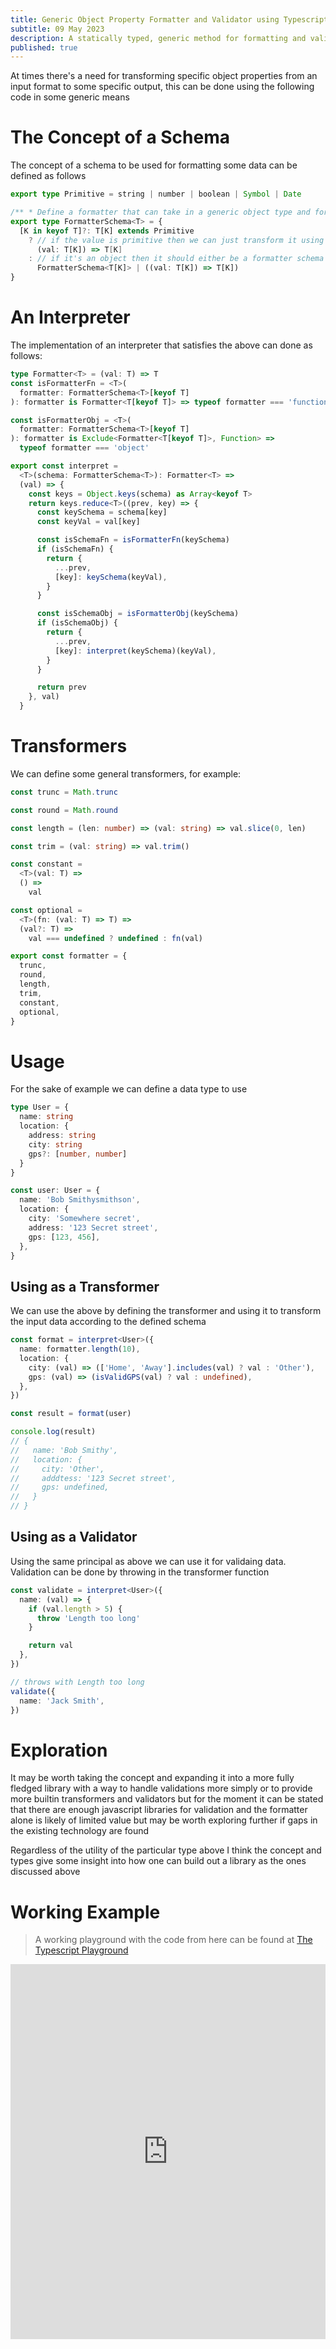 ```yaml
---
title: Generic Object Property Formatter and Validator using Typescript
subtitle: 09 May 2023
description: A statically typed, generic method for formatting and validating javascript objects for interchange across system boundaries
published: true
---
```


At times there's a need for transforming specific object properties from an input format to some specific output, this can be done using the following code in some generic means

# The Concept of a Schema

The concept of a schema to be used for formatting some data can be defined as follows

```ts
export type Primitive = string | number | boolean | Symbol | Date

/** * Define a formatter that can take in a generic object type and format each entry of that object */
export type FormatterSchema<T> = {
  [K in keyof T]?: T[K] extends Primitive
    ? // if the value is primitive then we can just transform it using a simple function
      (val: T[K]) => T[K]
    : // if it's an object then it should either be a formatter schema or a transformer function
      FormatterSchema<T[K]> | ((val: T[K]) => T[K])
}
```

# An Interpreter

The implementation of an interpreter that satisfies the above can done as follows:

```ts
type Formatter<T> = (val: T) => T
const isFormatterFn = <T>(
  formatter: FormatterSchema<T>[keyof T]
): formatter is Formatter<T[keyof T]> => typeof formatter === 'function'

const isFormatterObj = <T>(
  formatter: FormatterSchema<T>[keyof T]
): formatter is Exclude<Formatter<T[keyof T]>, Function> =>
  typeof formatter === 'object'

export const interpret =
  <T>(schema: FormatterSchema<T>): Formatter<T> =>
  (val) => {
    const keys = Object.keys(schema) as Array<keyof T>
    return keys.reduce<T>((prev, key) => {
      const keySchema = schema[key]
      const keyVal = val[key]

      const isSchemaFn = isFormatterFn(keySchema)
      if (isSchemaFn) {
        return {
          ...prev,
          [key]: keySchema(keyVal),
        }
      }

      const isSchemaObj = isFormatterObj(keySchema)
      if (isSchemaObj) {
        return {
          ...prev,
          [key]: interpret(keySchema)(keyVal),
        }
      }

      return prev
    }, val)
  }
```

# Transformers

We can define some general transformers, for example:

```ts
const trunc = Math.trunc

const round = Math.round

const length = (len: number) => (val: string) => val.slice(0, len)

const trim = (val: string) => val.trim()

const constant =
  <T>(val: T) =>
  () =>
    val

const optional =
  <T>(fn: (val: T) => T) =>
  (val?: T) =>
    val === undefined ? undefined : fn(val)

export const formatter = {
  trunc,
  round,
  length,
  trim,
  constant,
  optional,
}
```

# Usage

For the sake of example we can define a data type to use

```ts
type User = {
  name: string
  location: {
    address: string
    city: string
    gps?: [number, number]
  }
}

const user: User = {
  name: 'Bob Smithysmithson',
  location: {
    city: 'Somewhere secret',
    address: '123 Secret street',
    gps: [123, 456],
  },
}
```

## Using as a Transformer

We can use the above by defining the transformer and using it to transform the input data according to the defined schema

```ts
const format = interpret<User>({
  name: formatter.length(10),
  location: {
    city: (val) => (['Home', 'Away'].includes(val) ? val : 'Other'),
    gps: (val) => (isValidGPS(val) ? val : undefined),
  },
})

const result = format(user)

console.log(result)
// {
//   name: 'Bob Smithy',
//   location: {
//     city: 'Other',
//     adddtess: '123 Secret street',
//     gps: undefined,
//   }
// }
```

## Using as a Validator

Using the same principal as above we can use it for validaing data. Validation can be done by throwing in the transformer function

```ts
const validate = interpret<User>({
  name: (val) => {
    if (val.length > 5) {
      throw 'Length too long'
    }

    return val
  },
})

// throws with Length too long
validate({
  name: 'Jack Smith',
})
```

# Exploration

It may be worth taking the concept and expanding it into a more fully fledged library with a way to handle validations more simply or to provide more builtin transformers and validators but for the moment it can be stated that there are enough javascript libraries for validation and the formatter alone is likely of limited value but may be worth exploring further if gaps in the existing technology are found

Regardless of the utility of the particular type above I think the concept and types give some insight into how one can build out a library as the ones discussed above

# Working Example

> A working playground with the code from here can be found at [The Typescript Playground](https://www.typescriptlang.org/play?jsx=0&module=1#code/KYDwDg9gTgLgBDAnmYcAKUCWBbTNMBuqAvHAM4xYB2A5nAD5xUCu2ARsFA3GxBADbAAhlW4BlROwHcAIkJjAA3AChlcAPQAqTXB0zgAM0xVUQuAejZ5CrjAAW8uAGMRCIQGtUxuGZrATWE5wEGwAVsBO8EgoPlQAJuaWjsJOdnD+lIjBBggO8CHhkbrqyqCQsAjIqABiSTA2YqnAVgA8ACoAfHCkAN5qcADaANJw3p6IEDltALoA-ABccG3D0+kgCvFk6Fi4+ET9cBrqozn2qARC-MxeW2A7eISoZ6IA7qguoqHMFAhQImQWKDYUbwb7GOhmMg4MCCczMKiRTAQKgHOCzOAACgu-EWyyG0wAlN0unjpqj1MdMDk8AByLauAoRKJ2fwg8h2CDMfgJYB4FlcDg+RJA6ycchNKzBLhmSj-QHYMUGeGI5Goxa1EX1TiNFmtUldRgYrGXXErInEElmlQAXxUymiNTqNnaXVIxpxS3NJJUTmRP0wZA1Vi1UGqolILox-Xloqg6qd2olQhdA3GkyWZIJixjIdGWyDsfaqeAEym01dXQd6ZzNm6xFINKVCPwyJpdt9VH9gYTUAA8mFunBI9Ge-HNQ0kym02XlFnhcHawG4ABREBOK5xYAtAshovTjMdAA0cGqypbVArlRQ1Z7dYbjMibdUZWg8A7-qoNjuwHgxH6kbIJMxwXRNdWTTo5x3Z1OmJfp3S9OA+kOQ533gcYtlIftChgAA6dCMUAsCiSELYAEEoD+RAWn3ToVGQuAoB-ZgoFEdCcMYuJmCcLdOiNb8CGPcYEKQ+jnD9NCSx1ZozFIQjpOLRBpjo0TULgcYADVLkHbEFKU1RRLEzt4ADKSrDDQcAygzgwwxcZTKEAllPoqlMRMpMwyJESDMYmBmNELyDLgHDgv4w9UQM3TFjspNbJLTT+AJMLArgW1wpS-SVPEvN7Kwizu3HTgsNixB7MctKXIxNywKwzy0sOHy-MQurkOCnDQuaw5ItGT9OG-GBitK4r4sS5rUoM60MvohqWLgfinJS49sTKw5Uv6d8BGAHD+AgGhKp6qA+oJVRVMoZVBwAWXkOwcNOhF2yyqBOXiC6rvYp64nuoy4EEWh7EHDEfsWFh2E4BD3UWChqBoBDsRwsh+EwbiMQABmPH6yuUE6dn+7EIcocEYcuG6dgxDHVNQkRf3-Xjcc9WDDlJ+nkOxT6fggMBzy0v9DkjAwqEWcG6YtIWOjg7EFhF1FsTvOB4U3IwTASdE5cMYxgASbMqHgu0XwqVSazFXp+lupwkoY96zZ+mh7DN-HsDNinPzN9nOf4MLVodOAAFUyENprDioIQFTxqHLYgFxz0WAKhDiOJGLIMgQ-BM2ULwRAk9oFO4BoMAyAlgZgY4KBj0LzgyRW5QJsxrKA3izA4gAcTQMQccufPS+LphWCLwliXMS5fdZ+Acws-a+paH3OA6DERMD4P51jLb-GtuwMQARmRkbDm2iOkX5-3kKcNOBaWvuBhpAAJCAFRpY8aVIl4hEQGlphw4x12YTcyHgtE4GlxYaS9jOFAW+qIc6J0xKfYWtdLj1ybmIH+6J-6y3iKrRWZsJrWiOtXL63wxSLEnlwI2Acg7AAAQAIRCHAMQuw7CIDILQsgrYw672RFHVER8kAALENfYALx+SoF9k4HyoD6IxzjsABOAC14ACYADM1CIg+XIJQYAP5RHIXAYsAYsi5HHgACwAFYABs5d0pV1UvHLkv4F79TwVAbB61BBbR2hiKx-AYCOKytieu8gSDdS-D5CevsoDT1nqQk+lxhKogqrDK2f0uiGNqgZewj0XhwAAEQABll5-RgHwb6yIaAZNRFXKaTEZrYn6Jg7BFJchpK2C8PkTBSEIAKdtWgygfFxD8RiexBIgA)

<iframe height="600px" width="100%" src="https://www.typescriptlang.org/play?jsx=0&module=1#code/KYDwDg9gTgLgBDAnmYcAKUCWBbTNMBuqAvHAM4xYB2A5nAD5xUCu2ARsFA3GxBADbAAhlW4BlROwHcAIkJjAA3AChlcAPQAqTXB0zgAM0xVUQuAejZ5CrjAAW8uAGMRCIQGtUxuGZrATWE5wEGwAVsBO8EgoPlQAJuaWjsJOdnD+lIjBBggO8CHhkbrqyqCQsAjIqABiSTA2YqnAVgA8ACoAfHCkAN5qcADaANJw3p6IEDltALoA-ABccG3D0+kgCvFk6Fi4+ET9cBrqozn2qARC-MxeW2A7eISoZ6IA7qguoqHMFAhQImQWKDYUbwb7GOhmMg4MCCczMKiRTAQKgHOCzOAACgu-EWyyG0wAlN0unjpqj1MdMDk8AByLauAoRKJ2fwg8h2CDMfgJYB4FlcDg+RJA6ycchNKzBLhmSj-QHYMUGeGI5Goxa1EX1TiNFmtUldRgYrGXXErInEElmlQAXxUymiNTqNnaXVIxpxS3NJJUTmRP0wZA1Vi1UGqolILox-Xloqg6qd2olQhdA3GkyWZIJixjIdGWyDsfaqeAEym01dXQd6ZzNm6xFINKVCPwyJpdt9VH9gYTUAA8mFunBI9Ge-HNQ0kym02XlFnhcHawG4ABREBOK5xYAtAshovTjMdAA0cGqypbVArlRQ1Z7dYbjMibdUZWg8A7-qoNjuwHgxH6kbIJMxwXRNdWTTo5x3Z1OmJfp3S9OA+kOQ533gcYtlIftChgAA6dCMUAsCiSELYAEEoD+RAWn3ToVGQuAoB-ZgoFEdCcMYuJmCcLdOiNb8CGPcYEKQ+jnD9NCSx1ZozFIQjpOLRBpjo0TULgcYADVLkHbEFKU1RRLEzt4ADKSrDDQcAygzgwwxcZTKEAllPoqlMRMpMwyJESDMYmBmNELyDLgHDgv4w9UQM3TFjspNbJLTT+AJMLArgW1wpS-SVPEvN7Kwizu3HTgsNixB7MctKXIxNywKwzy0sOHy-MQurkOCnDQuaw5ItGT9OG-GBitK4r4sS5rUoM60MvohqWLgfinJS49sTKw5Uv6d8BGAHD+AgGhKp6qA+oJVRVMoZVBwAWXkOwcNOhF2yyqBOXiC6rvYp64nuoy4EEWh7EHDEfsWFh2E4BD3UWChqBoBDsRwsh+EwbiMQABmPH6yuUE6dn+7EIcocEYcuG6dgxDHVNQkRf3-Xjcc9WDDlJ+nkOxT6fggMBzy0v9DkjAwqEWcG6YtIWOjg7EFhF1FsTvOB4U3IwTASdE5cMYxgASbMqHgu0XwqVSazFXp+lupwkoY96zZ+mh7DN-HsDNinPzN9nOf4MLVodOAAFUyENprDioIQFTxqHLYgFxz0WAKhDiOJGLIMgQ-BM2ULwRAk9oFO4BoMAyAlgZgY4KBj0LzgyRW5QJsxrKA3izA4gAcTQMQccufPS+LphWCLwliXMS5fdZ+Acws-a+paH3OA6DERMD4P51jLb-GtuwMQARmRkbDm2iOkX5-3kKcNOBaWvuBhpAAJCAFRpY8aVIl4hEQGlphw4x12YTcyHgtE4GlxYaS9jOFAW+qIc6J0xKfYWtdLj1ybmIH+6J-6y3iKrRWZsJrWiOtXL63wxSLEnlwI2Acg7AAAQAIRCHAMQuw7CIDILQsgrYw672RFHVER8kAALENfYALx+SoF9k4HyoD6IxzjsABOAC14ACYADM1CIg+XIJQYAP5RHIXAYsAYsi5HHgACwAFYABs5d0pV1UvHLkv4F79TwVAbB61BBbR2hiKx-AYCOKytieu8gSDdS-D5CevsoDT1nqQk+lxhKogqrDK2f0uiGNqgZewj0XhwAAEQABll5-RgHwb6yIaAZNRFXKaTEZrYn6Jg7BFJchpK2C8PkTBSEIAKdtWgygfFxD8RiexBIgA" scrolling="no" frameborder="no" allowtransparency="true" allowfullscreen="true" sandbox="allow-forms allow-pointer-lock allow-popups allow-same-origin allow-scripts allow-modals"></iframe>
